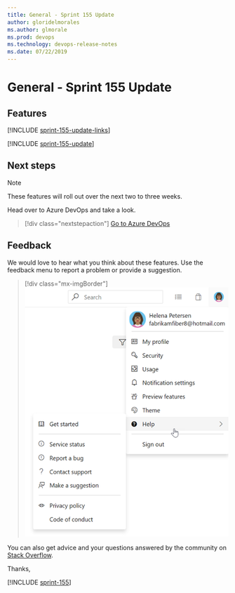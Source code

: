 ```yaml
---
title: General - Sprint 155 Update
author: gloridelmorales
ms.author: glmorale
ms.prod: devops
ms.technology: devops-release-notes
ms.date: 07/22/2019
---
```


# General - Sprint 155 Update

## Features

[!INCLUDE [sprint-155-update-links](../_shared/general/sprint-155-update-links.md)]

[!INCLUDE [sprint-155-update](../_shared/general/sprint-155-update.md)]

## Next steps

> [!NOTE]
> These features will roll out over the next two to three weeks.

Head over to Azure DevOps and take a look.

> [!div class="nextstepaction"]
> [Go to Azure DevOps](http://go.microsoft.com/fwlink/?LinkId=307137&campaign=o~msft~docs~product-vsts~release-notes)

## Feedback

We would love to hear what you think about these features. Use the feedback menu to report a problem or provide a suggestion.

> [!div class="mx-imgBorder"]
> ![Make a suggestion](../../_img/make-a-suggestion.png)

You can also get advice and your questions answered by the community on [Stack Overflow](https://stackoverflow.com/questions/tagged/azure-devops).

Thanks,

[!INCLUDE [sprint-155](../_shared/signer/sprint-155.md)]
